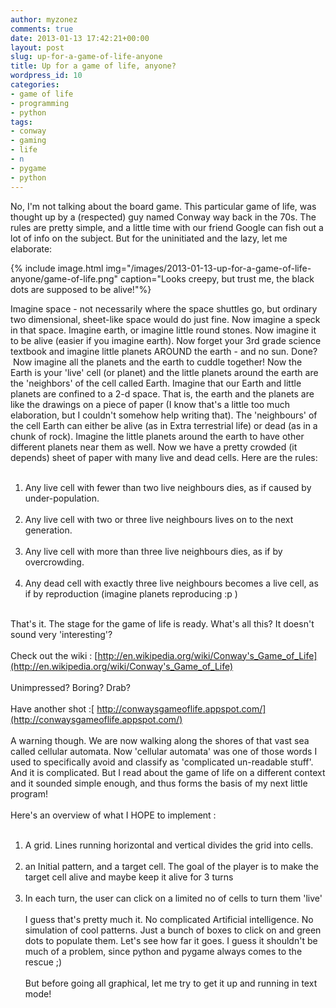 ```yaml
---
author: myzonez
comments: true
date: 2013-01-13 17:42:21+00:00
layout: post
slug: up-for-a-game-of-life-anyone
title: Up for a game of life, anyone?
wordpress_id: 10
categories:
- game of life
- programming
- python
tags:
- conway
- gaming
- life
- n
- pygame
- python
---
```


No, I'm not talking about the board game. This particular game of life, was thought up by a (respected) guy named Conway way back in the 70s. The rules are pretty simple, and a little time with our friend Google can fish out a lot of info on the subject. But for the uninitiated and the lazy, let me elaborate:

{% include image.html img="/images/2013-01-13-up-for-a-game-of-life-anyone/game-of-life.png" caption="Looks creepy, but trust me, the black dots are supposed to be alive!"%}

Imagine space - not necessarily where the space shuttles go, but ordinary two dimensional, sheet-like space would do just fine. Now imagine a speck in that space. Imagine earth, or imagine little round stones. Now imagine it to be alive (easier if you imagine earth). Now forget your 3rd grade science textbook and imagine little planets AROUND the earth - and no sun. Done?  Now imagine all the planets and the earth to cuddle together! Now the Earth is your 'live' cell (or planet) and the little planets around the earth are the 'neighbors' of the cell called Earth. Imagine that our Earth and little planets are confined to a 2-d space. That is, the earth and the planets are like the drawings on a piece of paper (I know that's a little too much elaboration, but I couldn't somehow help writing that). The 'neighbours' of the cell Earth can either be alive (as in Extra terrestrial life) or dead (as in a chunk of rock). Imagine the little planets around the earth to have other different planets near them as well. Now we have a pretty crowded (it depends) sheet of paper with many live and dead cells. Here are the rules:
<br/><br/>

	
  1. Any live cell with fewer than two live neighbours dies, as if caused by under-population.
	<br/><br/>
  2. Any live cell with two or three live neighbours lives on to the next generation.
	<br/><br/>
  3. Any live cell with more than three live neighbours dies, as if by overcrowding.
<br/><br/>
  4. Any dead cell with exactly three live neighbours becomes a live cell, as if by reproduction (imagine planets reproducing :p )
<br/><br/>

That's it. The stage for the game of life is ready. What's all this? It doesn't sound very 'interesting'?
<br/><br/>
Check out the wiki : [http://en.wikipedia.org/wiki/Conway's_Game_of_Life](http://en.wikipedia.org/wiki/Conway's_Game_of_Life)
<br/><br/>
Unimpressed? Boring? Drab?
<br/><br/>
Have another shot :[ http://conwaysgameoflife.appspot.com/](http://conwaysgameoflife.appspot.com/)
<br/><br/>
A warning though. We are now walking along the shores of that vast sea called cellular automata. Now 'cellular automata' was one of those words I used to specifically avoid and classify as 'complicated un-readable stuff'. And it is complicated. But I read about the game of life on a different context and it sounded simple enough, and thus forms the basis of my next little program!
<br/><br/>
Here's an overview of what I HOPE to implement :
<br/><br/>
1. A grid. Lines running horizontal and vertical divides the grid into cells.
<br/><br/>
2. an Initial pattern, and a target cell. The goal of the player is to make the target cell alive and maybe keep it alive for 3 turns
<br/><br/>
3. In each turn, the user can click on a limited no of cells to turn them 'live'
<br/><br/>
I guess that's pretty much it. No complicated Artificial intelligence. No simulation of cool patterns. Just a bunch of boxes to click on and green dots to populate them. Let's see how far it goes. I guess it shouldn't be much of a problem, since python and pygame always comes to the rescue ;)
<br/><br/>
But before going all graphical, let me try to get it up and running in text mode!
